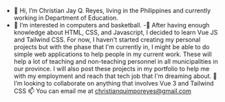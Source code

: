 - 👋 Hi, I’m Christian Jay Q. Reyes, living in the Philippines and currently working in Department of Education. 
- 👀 I’m interested in computers and basketball.
-🌱 After having enough knowledge about HTML, CSS, and Javascript, I decided to learn Vue JS and Tailwind CSS. 
  For now, I haven't started creating my personal projects but with the phase that I'm currently in, I might be able to  do simple 
  web applications to help people in my current work. These will help a lot of teaching and non-teaching personnel in all municipalities in our province.
  I will also post these projects in my portfolio to help me with my employment and reach that tech job that I'm dreaming about.
  💞️ I’m looking to collaborate on anything that involves Vue 3 and Tailwind CSS
  📫 You can email me at christianquimporeyes@gmail.com

